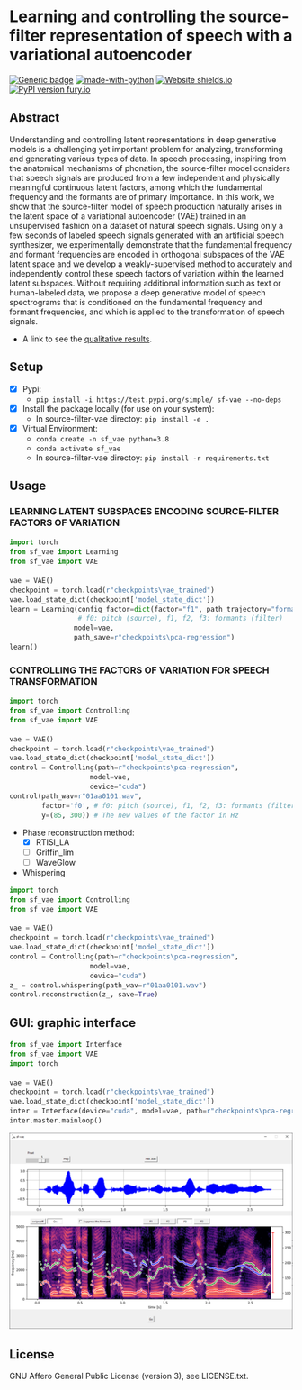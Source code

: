 
# Learning and controlling the source-filter representation of speech with a variational autoencoder
[![Generic badge](https://img.shields.io/badge/<STATUS>-<in_progress>-<COLOR>.svg)](https://github.com/samsad35/source-filter-vae)
[![made-with-python](https://img.shields.io/badge/Made%20with-Python-1f425f.svg)](https://www.python.org/)
[![Website shields.io](https://img.shields.io/website-up-down-green-red/http/shields.io.svg)](https://tinyurl.com/iclr2022)
[![PyPI version fury.io](https://badge.fury.io/py/ansicolortags.svg)](https://test.pypi.org/project/sf-vae/)
## Abstract

Understanding and controlling latent representations in deep generative models is a challenging yet important problem 
for analyzing, transforming and generating various types of data. In speech processing, inspiring from the anatomical 
mechanisms of phonation, the source-filter model considers that speech signals are produced from a few independent and 
physically meaningful continuous latent factors, among which the fundamental frequency and the formants are of primary 
importance. In this work, we show that the source-filter model of speech production naturally arises in the latent space
of a variational autoencoder (VAE) trained in an unsupervised fashion on a dataset of natural speech signals. Using only
a few seconds of labeled speech signals generated with an artificial speech synthesizer, we experimentally demonstrate
that the fundamental frequency and formant frequencies are encoded in orthogonal subspaces of the VAE latent space and
we develop a weakly-supervised method to accurately and independently control these speech factors of variation within 
the learned latent subspaces. Without requiring additional information such as text or human-labeled data, we propose a
deep generative model of speech spectrograms that is conditioned on the fundamental frequency and formant frequencies,
and which is applied to the transformation of speech signals.

- A link to see the [qualitative results](https://tinyurl.com/iclr2022).

## Setup 
- [x] Pypi:  
  - ```pip install -i https://test.pypi.org/simple/ sf-vae --no-deps```
- [x] Install the package locally (for use on your system):  
  - In source-filter-vae directoy: ```pip install -e .```
- [x] Virtual Environment: 
  - ```conda create -n sf_vae python=3.8```
  - ```conda activate sf_vae```
  - In source-filter-vae directoy: ```pip install -r requirements.txt```

## Usage
### LEARNING LATENT SUBSPACES ENCODING SOURCE-FILTER FACTORS OF VARIATION 
```python
import torch
from sf_vae import Learning
from sf_vae import VAE

vae = VAE()
checkpoint = torch.load(r"checkpoints\vae_trained")
vae.load_state_dict(checkpoint['model_state_dict'])
learn = Learning(config_factor=dict(factor="f1", path_trajectory="formant_1\\f2-1600", dim=3),
                 # f0: pitch (source), f1, f2, f3: formants (filter)
                model=vae,
                path_save=r"checkpoints\pca-regression")
learn()
```

### CONTROLLING THE FACTORS OF VARIATION FOR SPEECH TRANSFORMATION
```python
import torch
from sf_vae import Controlling
from sf_vae import VAE

vae = VAE()
checkpoint = torch.load(r"checkpoints\vae_trained")
vae.load_state_dict(checkpoint['model_state_dict'])
control = Controlling(path=r"checkpoints\pca-regression",
                    model=vae,
                    device="cuda")
control(path_wav=r"01aa0101.wav", 
        factor='f0', # f0: pitch (source), f1, f2, f3: formants (filter)
        y=(85, 300)) # The new values of the factor in Hz
```
* Phase reconstruction method:
  * [x] RTISI_LA
  * [ ] Griffin_lim
  * [ ] WaveGlow
* Whispering
```python
import torch
from sf_vae import Controlling
from sf_vae import VAE

vae = VAE()
checkpoint = torch.load(r"checkpoints\vae_trained")
vae.load_state_dict(checkpoint['model_state_dict'])
control = Controlling(path=r"checkpoints\pca-regression",
                    model=vae,
                    device="cuda")
z_ = control.whispering(path_wav=r"01aa0101.wav")
control.reconstruction(z_, save=True)
```

## GUI: graphic interface
```python
from sf_vae import Interface
from sf_vae import VAE
import torch

vae = VAE()
checkpoint = torch.load(r"checkpoints\vae_trained")
vae.load_state_dict(checkpoint['model_state_dict'])
inter = Interface(device="cuda", model=vae, path=r"checkpoints\pca-regression")
inter.master.mainloop()
```
![image](images/interface.jpeg)

## License
GNU Affero General Public License (version 3), see LICENSE.txt.